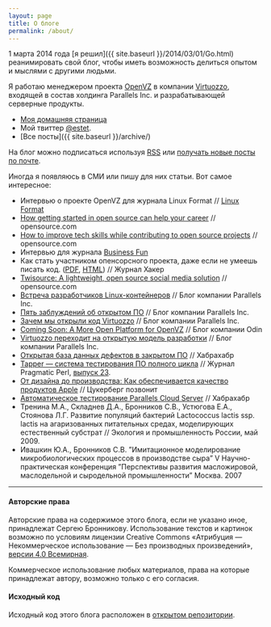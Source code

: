 ```yaml
---
layout: page
title: О блоге
permalink: /about/
---
```


1 марта 2014 года [я решил]({{ site.baseurl }}/2014/03/01/Go.html)
реанимировать свой блог, чтобы иметь возможность делиться
опытом и мыслями с другими людьми.

Я работаю менеджером проекта [OpenVZ](https://openvz.org/) в компании
[Virtuozzo](http://www.virtuozzo.com/), входящей в состав холдинга Parallels Inc.
и разрабатывающей серверные продукты.

- [Моя домашняя страница](https://bronevichok.ru/)
- Мой твиттер [@estet](https://twitter.com/estet).
- [Все посты]({{ site.baseurl }}/archive/)

На блог можно подписаться используя [RSS](http://feeds.feedburner.com/bronevichok)
или [получать новые посты по почте](http://feedburner.google.com/fb/a/mailverify?uri=bronevichok).

Иногда я появляюсь в СМИ или пишу для них статьи. Вот самое интересное:

- Интервью о проекте OpenVZ для журнала Linux Format // [Linux Format](http://www.linuxformat.ru/anons204.phtml)
- [How getting started in open source can help your career](https://opensource.com/life/16/1/3-new-open-source-contributors-share-their-experiences) // opensource.com
- [How to improve tech skills while contributing to open source projects](https://opensource.com/life/16/1/open-source-skills) // opensource.com
- Интервью для журнала [Business Fun](http://issuu.com/anna924/docs/__.__________________)
- Как стать участником опенсорсного проекта, даже если не умеешь писать код. ([PDF](http://issuu.com/sersvop/docs/haker_12-2015?e=19335014/31864689), [HTML](https://xakep.ru/2015/12/29/open-source-career/)) // Журнал Хакер
- [Twisource: A lightweight, open source social media solution](http://opensource.com/business/15/11/twisource-lightweight-open-source-social-media-solution) // opensource.com
- [Встреча разработчиков Linux-контейнеров](http://habrahabr.ru/company/parallels/blog/266089/) // Блог компании Parallels Inc.
- [Пять заблуждений об открытом ПО](http://habrahabr.ru/company/parallels/blog/261609/) // Блог компании Parallels Inc.
- [Зачем мы открыли код Virtuozzo](http://habrahabr.ru/company/parallels/blog/259385/) // Блог компании Parallels Inc.
- [Coming Soon: A More Open Platform for OpenVZ](http://blog.odin.com/serviceprovider/2015/7/14/coming-soon-a-more-open-platform-for-openvz) // Блог компании Odin
- [Virtuozzo переходит на открытую модель разработки](http://habrahabr.ru/company/parallels/blog/256279/) // Блог компании Parallels Inc.
- [Открытая база данных дефектов в закрытом ПО](http://habrahabr.ru/post/253009/) // Хабрахабр
- [Tapper — система тестирования ПО полного цикла](http://pragmaticperl.com/authors/28) // Журнал Pragmatic Perl, [выпуск 23](http://pragmaticperl.com/issues/23).
- [От дизайна до производства: Как обеспечивается качество продуктов Apple](https://vc.ru/p/apple-test) // Цукерберг позвонит
- [Автоматическое тестирование Parallels Cloud Server](http://habrahabr.ru/post/204292/) // Хабрахабр
- Тренина М.А., Складнев Д.А., Бронников  С.В., Устюгова Е.А., Стоянова Л.Г. Развитие популяций бактерий Lactococcus lactis ssp. lactis на агаризованных питательных средах, моделирующих естественный субстрат // Экология и промышленность России, май 2009.
- Ивашкин Ю.А., Бронников С.В. ”Имитационное моделирование микробиологических процессов в производстве сыра” V Научно-практическая конференция ”Перспективы развития масложировой, маслодельной и сыродельной промышленности” Москва. 2007

----

#### Авторские права

Авторские права на содержимое этого блога, если не указано иное,
принадлежат Сергею Бронникову. Использование текстов и картинок
возможно по условиям лицензии Creative Commons
«Атрибуция — Некоммерческое использование — Без производных произведений»,
[версии 4.0 Всемирная](http://creativecommons.org/licenses/by-nc-nd/4.0/deed.ru).

Коммерческое использование любых материалов, права на которые принадлежат автору,
возможно только с его согласия.

#### Исходный код

Исходный код этого блога расположен в [открытом репозитории](https://github.com/ligurio/ligurio.github.io).
